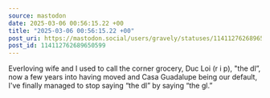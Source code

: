 ```yaml
---
source: mastodon
date: 2025-03-06 00:56:15.22 +00
title: "2025-03-06 00:56:15.22 +00"
post_uri: https://mastodon.social/users/gravely/statuses/114112762689650599
post_id: 114112762689650599
---
```

Everloving wife and I used to call the corner grocery, Duc Loi (r i p), "the dl”, now a few years into having moved and Casa Guadalupe being our default, I've finally managed to stop saying “the dl” by saying “the gl.”


